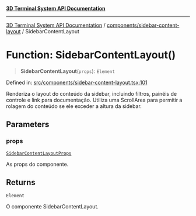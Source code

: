 [**3D Terminal System API Documentation**](../../../README.md)

***

[3D Terminal System API Documentation](../../../README.md) / [components/sidebar-content-layout](../README.md) / SidebarContentLayout

# Function: SidebarContentLayout()

> **SidebarContentLayout**(`props`): `Element`

Defined in: [src/components/sidebar-content-layout.tsx:101](https://github.com/Dicommunitas/ThreeJS_Terminal_3D/blob/bf102b883b1f46260971486ec9fa4290f009e866/src/components/sidebar-content-layout.tsx#L101)

Renderiza o layout do conteúdo da sidebar, incluindo filtros, painéis de controle e link para documentação.
Utiliza uma ScrollArea para permitir a rolagem do conteúdo se ele exceder a altura da sidebar.

## Parameters

### props

[`SidebarContentLayoutProps`](../interfaces/SidebarContentLayoutProps.md)

As props do componente.

## Returns

`Element`

O componente SidebarContentLayout.
